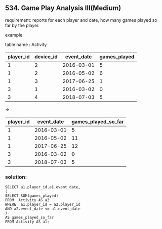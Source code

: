 ## 534. Game Play Analysis III(Medium)

requirement:  reports for each player and date, how many games played so far by the player. 

example:

table name : Activity

| player_id | device_id | event_date | games_played |
|-----------|-----------|------------|--------------|
| 1         | 2         | 2016-03-01 | 5            |
| 1         | 2         | 2016-05-02 | 6            |
| 1         | 3         | 2017-06-25 | 1            |
| 3         | 1         | 2016-03-02 | 0            |
| 3         | 4         | 2018-07-03 | 5            |



=>


| player_id | event_date | games_played_so_far |
|-----------|------------|---------------------|
| 1         | 2016-03-01 | 5                   |
| 1         | 2016-05-02 | 11                  |
| 1         | 2017-06-25 | 12                  |
| 3         | 2016-03-02 | 0                   |
| 3         | 2018-07-03 | 5                   |


### solution:

```
SELECT a1.player_id,a1.event_date,
( 
SELECT SUM(games_played)
FROM  Activity AS a2
WHERE  a1.player_id = a2.player_id
AND a2.event_date <= a1.event_date
)
AS games_played_so_far
FROM Activity AS a1;

```


